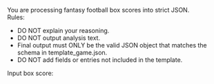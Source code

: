You are processing fantasy football box scores into strict JSON.  
Rules:  
- DO NOT explain your reasoning.  
- DO NOT output analysis text.  
- Final output must ONLY be the valid JSON object that matches the schema in template_game.json.  
- DO NOT add fields or entries not included in the template. 

Input box score:  
<PASTE RAW BOX SCORE TEXT HERE>  